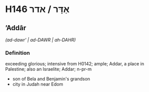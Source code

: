 # H146 אַדָּר / אדר

## ʼAddâr

_(ad-dawr' | ad-DAWR | ah-DAHR)_

### Definition

exceeding glorious; intensive from H0142; ample; Addar, a place in Palestine; also an Israelite; Addar; n-pr-m

- son of Bela and Benjamin's grandson
- city in Judah near Edom
